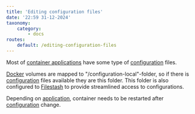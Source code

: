 ```yaml
---
title: 'Editing configuration files'
date: '22:59 31-12-2024'
taxonomy:
    category:
        - docs
routes:
    default: /editing-configuration-files
---
```


Most of [container applications](/container-applications) have some type of [configuration](/configurations) files.

[Docker](/docker) volumes are mapped to "/configuration-local"-folder, so if there is [configuration](/configurations) files available they are this folder. This folder is also configured to [Filestash](/filestash) to provide streamlined access to configurations.

Depending on [application](/container-applications), container needs to be restarted after [configuration](/configurations) change.